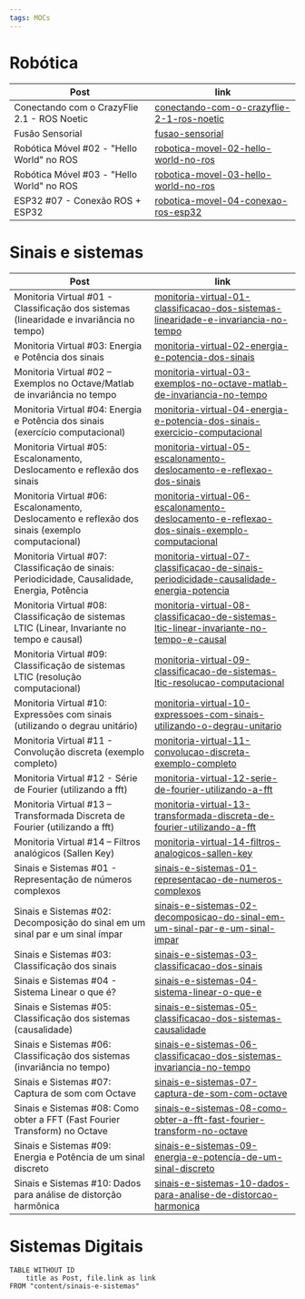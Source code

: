 ```yaml
---
tags: MOCs
---
```

# Robótica

| Post                                        | link                                                                                                               |
| ------------------------------------------- | ------------------------------------------------------------------------------------------------------------------ |
| Conectando com o CrazyFlie 2.1 - ROS Noetic | [conectando-com-o-crazyflie-2-1-ros-noetic](conectando-com-o-crazyflie-2-1-ros-noetic.md)                          |
| Fusão Sensorial                             | [fusao-sensorial](fusao-sensorial.md)                                           |
| Robótica Móvel #02 - "Hello World" no ROS   | [robotica-movel-02-hello-world-no-ros](robotica-movel-02-hello-world-no-ros.md) |
| Robótica Móvel #03 - "Hello World" no ROS   | [robotica-movel-03-hello-world-no-ros](robotica-movel-03-hello-world-no-ros.md) |
| ESP32 #07 - Conexão ROS + ESP32             | [robotica-movel-04-conexao-ros-esp32](robotica-movel-04-conexao-ros-esp32.md)   |

# Sinais e sistemas

| Post                                                                                             | link                                                                                                                                                                                                                                                        |
| ------------------------------------------------------------------------------------------------ | ----------------------------------------------------------------------------------------------------------------------------------------------------------------------------------------------------------------------------------------------------------- |
| Monitoria Virtual #01 - Classificação dos sistemas (linearidade e invariância no tempo)          | [monitoria-virtual-01-classificacao-dos-sistemas-linearidade-e-invariancia-no-tempo](monitoria-virtual-01-classificacao-dos-sistemas-linearidade-e-invariancia-no-tempo.md)                   |
| Monitoria Virtual #03: Energia e Potência dos sinais                                             | [monitoria-virtual-02-energia-e-potencia-dos-sinais](monitoria-virtual-02-energia-e-potencia-dos-sinais.md)                                                                                   |
| Monitoria Virtual #02 – Exemplos no Octave/Matlab de invariância no tempo                        | [monitoria-virtual-03-exemplos-no-octave-matlab-de-invariancia-no-tempo](monitoria-virtual-03-exemplos-no-octave-matlab-de-invariancia-no-tempo.md)                                           |
| Monitoria Virtual #04: Energia e Potência dos sinais (exercício computacional)                   | [monitoria-virtual-04-energia-e-potencia-dos-sinais-exercicio-computacional](monitoria-virtual-04-energia-e-potencia-dos-sinais-exercicio-computacional.md)                                   |
| Monitoria Virtual #05: Escalonamento, Deslocamento e reflexão dos sinais                         | [monitoria-virtual-05-escalonamento-deslocamento-e-reflexao-dos-sinais](monitoria-virtual-05-escalonamento-deslocamento-e-reflexao-dos-sinais.md)                                             |
| Monitoria Virtual #06: Escalonamento, Deslocamento e reflexão dos sinais (exemplo computacional) | [monitoria-virtual-06-escalonamento-deslocamento-e-reflexao-dos-sinais-exemplo-computacional](monitoria-virtual-06-escalonamento-deslocamento-e-reflexao-dos-sinais-exemplo-computacional.md) |
| Monitoria Virtual #07: Classificação de sinais: Periodicidade, Causalidade, Energia, Potência    | [monitoria-virtual-07-classificacao-de-sinais-periodicidade-causalidade-energia-potencia](monitoria-virtual-07-classificacao-de-sinais-periodicidade-causalidade-energia-potencia.md)         |
| Monitoria Virtual #08: Classificação de sistemas LTIC (Linear, Invariante no tempo e causal)     | [monitoria-virtual-08-classificacao-de-sistemas-ltic-linear-invariante-no-tempo-e-causal](monitoria-virtual-08-classificacao-de-sistemas-ltic-linear-invariante-no-tempo-e-causal.md)         |
| Monitoria Virtual #09: Classificação de sistemas LTIC (resolução computacional)                  | [monitoria-virtual-09-classificacao-de-sistemas-ltic-resolucao-computacional](monitoria-virtual-09-classificacao-de-sistemas-ltic-resolucao-computacional.md)                                 |
| Monitoria Virtual #10: Expressões com sinais (utilizando o degrau unitário)                      | [monitoria-virtual-10-expressoes-com-sinais-utilizando-o-degrau-unitario](monitoria-virtual-10-expressoes-com-sinais-utilizando-o-degrau-unitario.md)                                         |
| Monitoria Virtual #11 - Convolução discreta (exemplo completo)                                   | [monitoria-virtual-11-convolucao-discreta-exemplo-completo](monitoria-virtual-11-convolucao-discreta-exemplo-completo.md)                                                                     |
| Monitoria Virtual #12 - Série de Fourier (utilizando a fft)                                      | [monitoria-virtual-12-serie-de-fourier-utilizando-a-fft](monitoria-virtual-12-serie-de-fourier-utilizando-a-fft.md)                                                                           |
| Monitoria Virtual #13 – Transformada Discreta de Fourier (utilizando a fft)                      | [monitoria-virtual-13-transformada-discreta-de-fourier-utilizando-a-fft](monitoria-virtual-13-transformada-discreta-de-fourier-utilizando-a-fft.md)                                           |
| Monitoria Virtual #14 – Filtros analógicos (Sallen Key)                                          | [monitoria-virtual-14-filtros-analogicos-sallen-key](monitoria-virtual-14-filtros-analogicos-sallen-key.md)                                                                                   |
| Sinais e Sistemas #01 - Representação de números complexos                                       | [sinais-e-sistemas-01-representacao-de-numeros-complexos](sinais-e-sistemas-01-representacao-de-numeros-complexos.md)                                                                                           |
| Sinais e Sistemas #02: Decomposição do sinal em um sinal par e um sinal ímpar                    | [sinais-e-sistemas-02-decomposicao-do-sinal-em-um-sinal-par-e-um-sinal-impar](sinais-e-sistemas-02-decomposicao-do-sinal-em-um-sinal-par-e-um-sinal-impar.md)                                                   |
| Sinais e Sistemas #03: Classificação dos sinais                                                  | [sinais-e-sistemas-03-classificacao-dos-sinais](sinais-e-sistemas-03-classificacao-dos-sinais.md)                                                                                                               |
| Sinais e Sistemas #04 - Sistema Linear o que é?                                                  | [sinais-e-sistemas-04-sistema-linear-o-que-e](sinais-e-sistemas-04-sistema-linear-o-que-e.md)                                                                                                                   |
| Sinais e Sistemas #05: Classificação dos sistemas (causalidade)                                  | [sinais-e-sistemas-05-classificacao-dos-sistemas-causalidade](sinais-e-sistemas-05-classificacao-dos-sistemas-causalidade.md)                                                                                   |
| Sinais e Sistemas #06: Classificação dos sistemas (invariância no tempo)                         | [sinais-e-sistemas-06-classificacao-dos-sistemas-invariancia-no-tempo](sinais-e-sistemas-06-classificacao-dos-sistemas-invariancia-no-tempo.md)                                                                 |
| Sinais e Sistemas #07: Captura de som com Octave                                                 | [sinais-e-sistemas-07-captura-de-som-com-octave](sinais-e-sistemas-07-captura-de-som-com-octave.md)                                                                                                             |
| Sinais e Sistemas #08: Como obter a FFT (Fast Fourier Transform) no Octave                       | [sinais-e-sistemas-08-como-obter-a-fft-fast-fourier-transform-no-octave](sinais-e-sistemas-08-como-obter-a-fft-fast-fourier-transform-no-octave.md)                                                             |
| Sinais e Sistemas #09: Energia e Potência de um sinal discreto                                   | [sinais-e-sistemas-09-energia-e-potencia-de-um-sinal-discreto](sinais-e-sistemas-09-energia-e-potencia-de-um-sinal-discreto.md)                                                                                 |
| Sinais e Sistemas #10: Dados para análise de distorção harmônica                                 | [sinais-e-sistemas-10-dados-para-analise-de-distorcao-harmonica](sinais-e-sistemas-10-dados-para-analise-de-distorcao-harmonica.md)                                                                             |
# Sistemas Digitais



```dataview
TABLE WITHOUT ID
	title as Post, file.link as link
FROM "content/sinais-e-sistemas"
```
